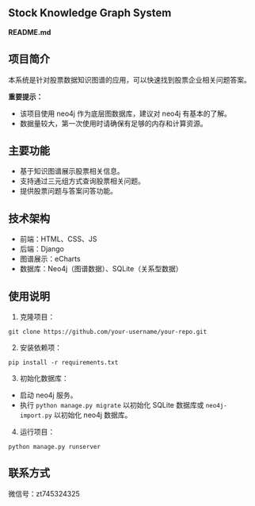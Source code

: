 ## Stock Knowledge Graph System

**README.md**

## 项目简介

本系统是针对股票数据知识图谱的应用，可以快速找到股票企业相关问题答案。

**重要提示：**

- 该项目使用 neo4j 作为底层图数据库，建议对 neo4j 有基本的了解。
- 数据量较大，第一次使用时请确保有足够的内存和计算资源。


## 主要功能

- 基于知识图谱展示股票相关信息。
- 支持通过三元组方式查询股票相关问题。
- 提供股票问题与答案问答功能。


## 技术架构

- 前端：HTML、CSS、JS
- 后端：Django
- 图谱展示：eCharts
- 数据库：Neo4j（图谱数据）、SQLite（关系型数据）


## 使用说明

1. 克隆项目：
```
git clone https://github.com/your-username/your-repo.git
```

2. 安装依赖项：
```
pip install -r requirements.txt
```

3. 初始化数据库：
- 启动 neo4j 服务。
- 执行 `python manage.py migrate` 以初始化 SQLite 数据库或 `neo4j-import.py` 以初始化 neo4j 数据库。

4. 运行项目：
```
python manage.py runserver
```

## 联系方式

微信号：zt745324325